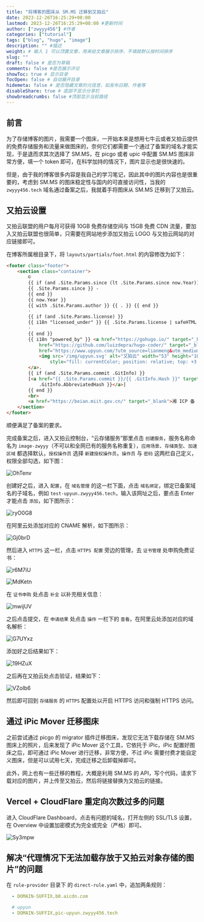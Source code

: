 ```yaml
---
title: "将博客的图床从 SM.MS 迁移到又拍云"
date: 2023-12-26T16:25:29+08:00
lastmod: 2023-12-26T16:25:29+08:00 #更新时间
author: ["zwyyy456"] #作者
categories: ["tutorial"]
tags: ["blog", "hugo", "image"]
description: "" #描述
weight: # 输入 1 可以顶置文章，用来给文章展示排序，不填就默认按时间排序
slug: ""
draft: false # 是否为草稿
comments: false #是否展示评论
showToc: true # 显示目录
TocOpen: false # 自动展开目录
hidemeta: false # 是否隐藏文章的元信息，如发布日期、作者等
disableShare: true # 底部不显示分享栏
showbreadcrumbs: false #顶部显示当前路径
---
```

## 前言
为了存储博客的图片，我需要一个图床，一开始本来是想用七牛云或者又拍云提供的免费存储服务和流量来做图床的，奈何它们都需要一个通过了备案的域名才能实现，于是退而求其次选择了 SM.MS，在 picgo 或者 upic 中配置 SM.MS 图床非常方便，填一个 token 即可，在科学加持的情况下，图片显示也是很快速的。

但是，由于我的博客很多内容是我自己的学习笔记，因此其中的图片内容也是很重要的，考虑到 SM.MS 的图床稳定性与国内的可直接访问性，当我的 `zwyyy456.tech` 域名通过备案之后，我就着手将图床从 SM.MS 迁移到了又拍云。

## 又拍云设置

又拍云联盟的用户每月可获得 10GB 免费存储空间与 15GB 免费 CDN 流量，要加入又拍云联盟也很简单，只需要在网站地步添加又拍云 LOGO 与又拍云网站的对应链接即可。

在博客所属根目录下，将 `layouts/partials/foot.html` 的内容修改为如下：

```html
<footer class="footer">
    <section class="container">
        ©
        {{ if (and .Site.Params.since (lt .Site.Params.since now.Year)) }}
        {{ .Site.Params.since }} -
        {{ end }}
        {{ now.Year }}
        {{ with .Site.Params.author }} {{ . }} {{ end }}
        ·
        {{ if (and .Site.Params.license) }}
        {{ i18n "licensed_under" }} {{ .Site.Params.license | safeHTML }}
        ·
        {{ end }}
        {{ i18n "powered_by" }} <a href="https://gohugo.io/" target="_blank" rel="noopener">Hugo</a> & <a
            href="https://github.com/luizdepra/hugo-coder/" target="_blank" rel="noopener">Coder</a> & <a
            href="https://www.upyun.com/?utm_source=lianmeng&utm_medium=referral">
            <img src='/img/upyun.svg' alt="又拍云" width="53" height="18"
                style="fill: currentColor; position: relative; top: +3.5px;">
        </a>.
        {{ if (and .Site.Params.commit .GitInfo) }}
        [<a href="{{ .Site.Params.commit }}/{{ .GitInfo.Hash }}" target="_blank" rel="noopener">{{
            .GitInfo.AbbreviatedHash }}</a>]
        {{ end }}
        <br>
        <a href="https://beian.miit.gov.cn/" target="_blank">湘 ICP 备 2023038416 号</a>
    </section>
</footer>
```

顺便满足了备案的要求。

完成备案之后，进入又拍云控制台，“云存储服务”那里点击 `创建服务`，服务名称命名为 `image-zwyyy`（不可以和全网已有的服务名称重复），`应用场景`、`存储类型`、`加速区域` 都选择默认，`授权操作员` 选择 `新建授权操作员`，`操作员` 与 `密码` 这两栏自己定义，权限全部勾选，如下图：
 
![OhTenv](https://pic-upyun.zwyyy456.tech/uPic/OhTenv.jpg)

创建好之后，进入 `配置`，在 `域名管理` 的这一栏下面，点击 `域名绑定`，绑定已备案域名的子域名，例如 `test-upyun.zwyyy456.tech`，输入该网址之后，要点击 Enter 才能点击 `添加`，如下图所示：

![ryO0G8](https://pic-upyun.zwyyy456.tech/uPic/ryO0G8.png)

在阿里云处添加对应的 CNAME 解析，如下图所示：

![Gj0brD](https://pic-upyun.zwyyy456.tech/uPic/Gj0brD.png)

然后进入 `HTTPS` 这一栏，点击 `HTTPS 配置` 旁边的管理，去 `证书管理` 处申购免费证书：

![r6M7iU](https://pic-upyun.zwyyy456.tech/uPic/r6M7iU.png)

![MdKetn](https://pic-upyun.zwyyy456.tech/uPic/MdKetn.png)

在 `证书申购` 处点击 `补全` 以补充相关信息：

![mwijUV](https://pic-upyun.zwyyy456.tech/uPic/mwijUV.png)

之后点击提交，在 `申请结果` 处点击 `操作` 一栏下的 `查看`，在阿里云处添加对应的域名解析：

![G7UYxz](https://pic-upyun.zwyyy456.tech/uPic/G7UYxz.png)

添加好之后结果如下：

![19HZuX](https://pic-upyun.zwyyy456.tech/uPic/19HZuX.png)

之后再在又拍云处点击验证，结果如下：

![VZoIb6](https://pic-upyun.zwyyy456.tech/uPic/VZoIb6.png)

然后即可回到 `存储服务` 的 `HTTPS` 配置处以开启 HTTPS 访问和强制 HTTPS 访问。

## 通过 iPic Mover 迁移图床

之前尝试通过 picgo 的 migrator 插件迁移图床，发现它无法下载存储在 SM.MS 图床上的照片，后来发现了 iPic Mover  这个工具，它依托于 iPic，iPic 配置好图床之后，即可通过 iPic Mover 进行迁移，非常方便，不过 iPic 需要付费才能自定义图床，但是可以试用七天，完成迁移之后卸载掉即可。

此外，网上也有一些迁移的教程，大概是利用 SM.MS 的 API，写个代码，请求下载对应的图片，并上传至又拍云，然后将链接替换为又拍云的链接。

## Vercel + CloudFlare 重定向次数过多的问题

进入 CloudFlare Dashboard，点击有问题的域名，打开左侧的 SSL/TLS 设置，在 Overview 中设置加密模式为完全或完全（严格）即可。

![Sy3mpw](https://pic-upyun.zwyyy456.tech/uPic/Sy3mpw.png)

## 解决“代理情况下无法加载存放于又拍云对象存储的图片”的问题

在 `rule-provider` 目录下 的 `direct-rule.yaml` 中，追加两条规则：

```yaml
  - DOMAIN-SUFFIX,b0.aicdn.com

  # upyun
  - DOMAIN-SUFFIX,pic-upyun.zwyyy456.tech
```